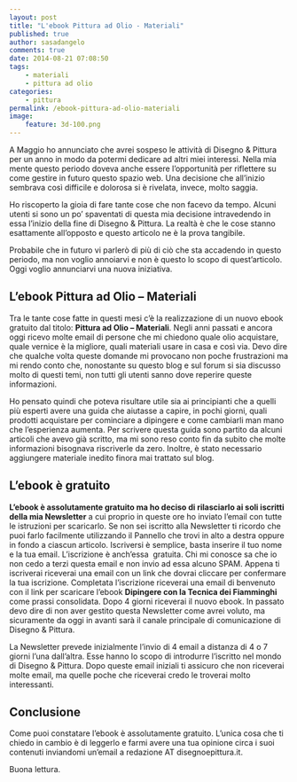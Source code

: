 ```yaml
---
layout: post
title: "L'ebook Pittura ad Olio - Materiali"
published: true
author: sasadangelo
comments: true
date: 2014-08-21 07:08:50
tags:
    - materiali
    - pittura ad olio
categories:
    - pittura
permalink: /ebook-pittura-ad-olio-materiali
image:
    feature: 3d-100.png
---
```


  
A Maggio ho annunciato che avrei sospeso le attività di Disegno & Pittura per un anno in modo da potermi dedicare ad altri miei interessi. Nella mia mente questo periodo doveva anche essere l&#8217;opportunità per riflettere su come gestire in futuro questo spazio web. Una decisione che all&#8217;inizio sembrava così difficile e dolorosa si è rivelata, invece, molto saggia.

Ho riscoperto la gioia di fare tante cose che non facevo da tempo. Alcuni utenti si sono un po&#8217; spaventati di questa mia decisione intravedendo in essa l&#8217;inizio della fine di Disegno & Pittura. La realtà è che le cose stanno esattamente all&#8217;opposto e questo articolo ne è la prova tangibile.

Probabile che in futuro vi parlerò di più di ciò che sta accadendo in questo periodo, ma non voglio annoiarvi e non è questo lo scopo di quest&#8217;articolo. Oggi voglio annunciarvi una nuova iniziativa.

## L&#8217;ebook Pittura ad Olio &#8211; Materiali


  
Tra le tante cose fatte in questi mesi c&#8217;è la realizzazione di un nuovo ebook gratuito dal titolo: **Pittura ad Olio &#8211; Materiali**. Negli anni passati e ancora oggi ricevo molte email di persone che mi chiedono quale olio acquistare, quale vernice è la migliore, quali materiali usare in casa e così via. Devo dire che qualche volta queste domande mi provocano non poche frustrazioni ma mi rendo conto che, nonostante su questo blog e sul forum si sia discusso molto di questi temi, non tutti gli utenti sanno dove reperire queste informazioni.

Ho pensato quindi che poteva risultare utile sia ai principianti che a quelli più esperti avere una guida che aiutasse a capire, in pochi giorni, quali prodotti acquistare per cominciare a dipingere e come cambiarli man mano che l&#8217;esperienza aumenta. Per scrivere questa guida sono partito da alcuni articoli che avevo già scritto, ma mi sono reso conto fin da subito che molte informazioni bisognava riscriverle da zero. Inoltre, è stato necessario aggiungere materiale inedito finora mai trattato sul blog.

## L&#8217;ebook è gratuito

**L&#8217;ebook è assolutamente gratuito ma ho deciso di rilasciarlo ai soli iscritti della mia Newsletter** a cui proprio in queste ore ho inviato l&#8217;email con tutte le istruzioni per scaricarlo. Se non sei iscritto alla Newsletter ti ricordo che puoi farlo facilmente utilizzando il Pannello che trovi in alto a destra oppure in fondo a ciascun articolo. Iscriversi è semplice, basta inserire il tuo nome e la tua email. L&#8217;iscrizione è anch&#8217;essa  gratuita. Chi mi conosce sa che io non cedo a terzi questa email e non invio ad essa alcuno SPAM. Appena ti iscriverai riceverai una email con un link che dovrai cliccare per confermare la tua iscrizione. Completata l&#8217;iscrizione riceverai una email di benvenuto con il link per scaricare l&#8217;ebook **Dipingere con la Tecnica dei Fiamminghi** come prassi consolidata. Dopo 4 giorni riceverai il nuovo ebook. In passato devo dire di non aver gestito questa Newsletter come avrei voluto, ma sicuramente da oggi in avanti sarà il canale principale di comunicazione di Disegno & Pittura.

La Newsletter prevede inizialmente l&#8217;invio di 4 email a distanza di 4 o 7 giorni l&#8217;una dall&#8217;altra. Esse hanno lo scopo di introdurre l&#8217;iscritto nel mondo di Disegno & Pittura. Dopo queste email iniziali ti assicuro che non riceverai molte email, ma quelle poche che riceverai credo le troverai molto interessanti.

## Conclusione

Come puoi constatare l&#8217;ebook è assolutamente gratuito. L&#8217;unica cosa che ti chiedo in cambio è di leggerlo e farmi avere una tua opinione circa i suoi contenuti inviandomi un&#8217;email a redazione AT disegnoepittura.it.

Buona lettura.